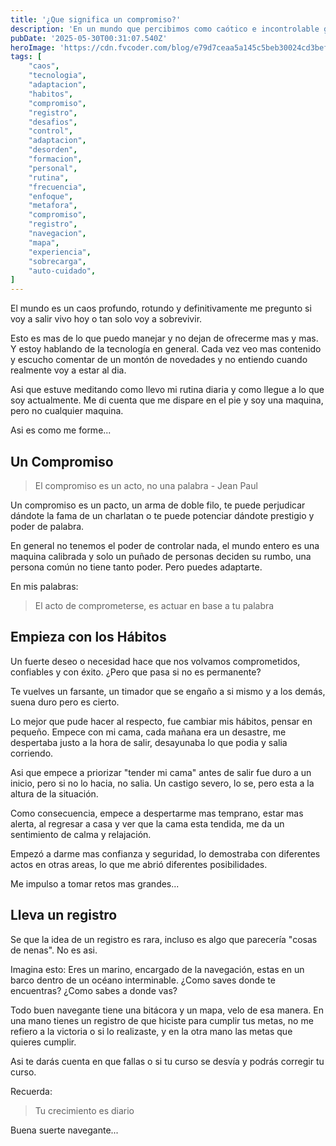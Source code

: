 ```yaml
---
title: '¿Que significa un compromiso?'
description: 'En un mundo que percibimos como caótico e incontrolable gracias al constante bombardeo tecnológico y su vertiginoso avance, la sensación de no poder mantenerse al día o incluso simplemente sobrevivir puede ser abrumadora. Este texto reconoce esa realidad pero argumenta que en lugar de afundarnos en el sentimiento del caos ("me dispare en el pie"), podemos transformar nuestra relación con él a través de un firme compromiso consigo mismo. El ejemplo central es la rutina diaria; se toma como marino sin brújula, necesitamos establecer hábitos sostenidos y llevar meticulosamente un registro de nuestras acciones para navegar el océano de tareas e exigencias que nos rodea.'
pubDate: '2025-05-30T00:31:07.540Z'
heroImage: 'https://cdn.fvcoder.com/blog/e79d7ceaa5a145c5beb30024cd3beffa.3x.webp'
tags: [
    "caos", 
    "tecnologia", 
    "adaptacion", 
    "habitos", 
    "compromiso", 
    "registro", 
    "desafios", 
    "control", 
    "adaptacion", 
    "desorden", 
    "formacion", 
    "personal", 
    "rutina", 
    "frecuencia", 
    "enfoque", 
    "metafora", 
    "compromiso", 
    "registro", 
    "navegacion", 
    "mapa", 
    "experiencia", 
    "sobrecarga", 
    "auto-cuidado", 
]
---
```

El mundo es un caos profundo, rotundo y definitivamente
me pregunto si voy a salir vivo hoy o tan solo voy a 
sobrevivir.

Esto es mas de lo que puedo manejar y no dejan de ofrecerme
mas y mas. Y estoy hablando de la tecnología en general.
Cada vez veo mas contenido y escucho comentar de un montón de
novedades y no entiendo cuando realmente voy a estar al dia. 

Asi que estuve meditando como llevo mi rutina diaria y como
llegue a lo que soy actualmente. Me di cuenta que me dispare
en el pie y soy una maquina, pero no cualquier maquina.

Asi es como me forme...

## Un Compromiso
> El compromiso es un acto, no una palabra - Jean Paul

Un compromiso es un pacto, un arma de doble filo, te puede
perjudicar dándote la fama de un charlatan o te puede potenciar
dándote prestigio y poder de palabra.

En general no tenemos el poder de controlar nada, el mundo
entero es una maquina calibrada y solo un puñado de personas
deciden su rumbo, una persona común no tiene tanto poder.
Pero puedes adaptarte.

En mis palabras:
> El acto de comprometerse, es actuar en base a tu palabra

## Empieza con los Hábitos
Un fuerte deseo o necesidad hace que nos volvamos comprometidos,
confiables y con éxito. ¿Pero que pasa si no es permanente?

Te vuelves un farsante, un timador que se engaño a si mismo
y a los demás, suena duro pero es cierto.

Lo mejor que pude hacer al respecto, fue cambiar mis hábitos,
pensar en pequeño. Empece con mi cama, cada mañana era un
desastre, me despertaba justo a la hora de salir, desayunaba
lo que podia y salia corriendo.

Asi que empece a priorizar "tender mi cama" antes de salir
fue duro a un inicio, pero si no lo hacia, no salia. Un
castigo severo, lo se, pero esta a la altura de la situación.

Como consecuencia, empece a despertarme mas temprano,
estar mas alerta, al regresar a casa y ver que la cama esta
tendida, me da un sentimiento de calma y relajación.

Empezó a darme mas confianza y seguridad, lo demostraba con
diferentes actos en otras areas, lo que me abrió diferentes
posibilidades.

Me impulso a tomar retos mas grandes...

## Lleva un registro
Se que la idea de un registro es rara, incluso es algo
que parecería "cosas de nenas". No es asi.

Imagina esto:
Eres un marino, encargado de la navegación, estas en un barco
dentro de un océano interminable. ¿Como saves donde te encuentras?
¿Como sabes a donde vas?

Todo buen navegante tiene una bitácora y un mapa, velo de esa
manera. En una mano tienes un registro de que hiciste para
cumplir tus metas, no me refiero a la victoria o si lo realizaste,
y en la otra mano las metas que quieres cumplir.

Asi te darás cuenta en que fallas o si tu curso se desvía y
podrás corregir tu curso.

Recuerda:
> Tu crecimiento es diario

Buena suerte navegante...

